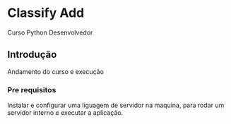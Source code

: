 # Classify Add
Curso Python Desenvolvedor

## Introdução

Andamento do curso e execução

### Pre requisitos

Instalar e configurar uma liguagem de servidor na maquina, para rodar um servidor interno e executar a aplicação.